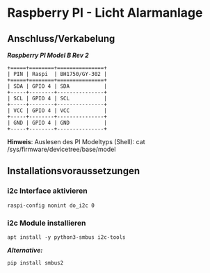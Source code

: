 # Raspberry PI - Licht Alarmanlage

## Anschluss/Verkabelung

***Raspberry PI Model B Rev 2***
```
+=====+========+===============+
| PIN | Raspi  | BH1750/GY-302 |
+=====+========+===============+
| SDA | GPIO 4 | SDA           |
+-----+--------+---------------+
| SCL | GPIO 4 | SCL           |
+-----+--------+---------------+
| VCC | GPIO 4 | VCC           |
+-----+--------+---------------+
| GND | GPIO 4 | GND           |
+-----+--------+---------------+
```

**Hinweis**: Auslesen des PI Modeltyps (Shell):
cat /sys/firmware/devicetree/base/model


## Installationsvoraussetzungen

### i2c Interface aktivieren
```
raspi-config nonint do_i2c 0
```

### i2c Module installieren
```
apt install -y python3-smbus i2c-tools
```
***Alternative:***
```
pip install smbus2
```
